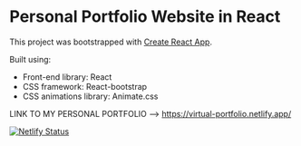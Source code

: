 # Personal Portfolio Website in React

This project was bootstrapped with [Create React App](https://github.com/facebook/create-react-app).

Built using:

- Front-end library: React
- CSS framework: React-bootstrap
- CSS animations library: Animate.css


LINK TO MY PERSONAL PORTFOLIO --> https://virtual-portfolio.netlify.app/


[![Netlify Status](https://api.netlify.com/api/v1/badges/56726bb9-3b97-4ac8-afab-26b4bcbd7b78/deploy-status)](https://app.netlify.com/sites/virtual-portfolio/deploys)